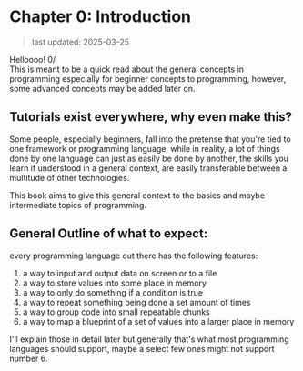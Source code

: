 # Chapter 0: Introduction
> last updated: 2025-03-25

Helloooo! 0/  
This is meant to be a quick read about the general concepts in programming especially for beginner concepts to programming, however, some advanced concepts may be added later on.  

## Tutorials exist everywhere, why even make this?
Some people, especially beginners, fall into the pretense that you're tied to one framework or programming language, while in reality, a lot of things done by one language can just as easily be done by another, the skills you learn if understood in a general context, are easily transferable between a multitude of other technologies.  

This book aims to give this general context to the basics and maybe intermediate topics of programming.  

## General Outline of what to expect:  
every programming language out there has the following features:  
1. a way to input and output data on screen or to a file
2. a way to store values into some place in memory
3. a way to only do something if a condition is true
4. a way to repeat something being done a set amount of times
5. a way to group code into small repeatable chunks
6. a way to map a blueprint of a set of values into a larger place in memory 

I'll explain those in detail later but generally that's what most programming languages should support, maybe a select few ones might not support number 6.
